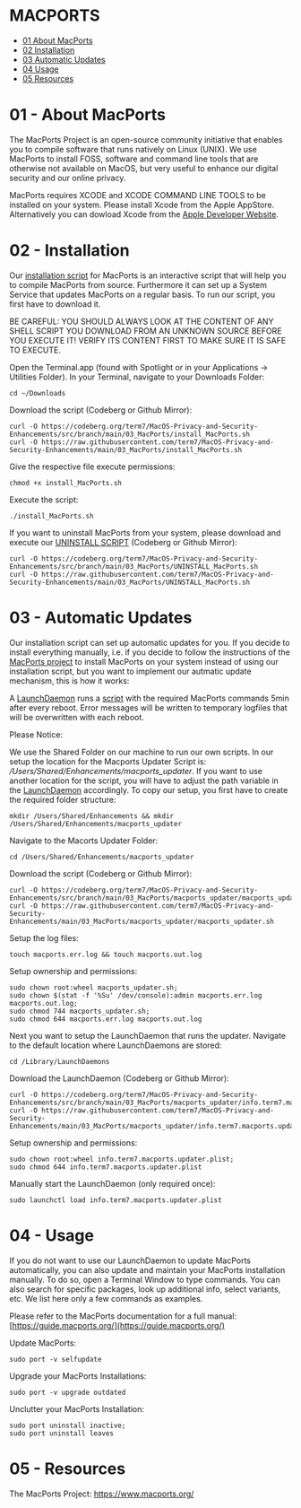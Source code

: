 # MACPORTS

- [01 About MacPorts](#01-about-macports)
- [02 Installation](#02-installation)
- [03 Automatic Updates](#03-automatic-updates)
- [04 Usage](#04-usage)
- [05 Resources](#05-resources)


# 01 - About MacPorts

The MacPorts Project is an open-source community initiative that enables you to compile software that runs natively on Linux (UNIX). We use MacPorts to install FOSS, software and command line tools that are otherwise not available on MacOS, but very useful to enhance our digital security and our online privacy.
 
MacPorts requires XCODE and XCODE COMMAND LINE TOOLS to be installed on your system. Please install Xcode from the Apple AppStore. Alternatively you can dowload Xcode from the [Apple Developer Website](https://developer.apple.com/xcode/resources/).


# 02 - Installation

Our [installation script](install_MacPorts.sh) for MacPorts is an interactive script that will help you to compile MacPorts from source. Furthermore it can set up a System Service that updates MacPorts on a regular basis. To run our script, you first have to download it.

BE CAREFUL: YOU SHOULD ALWAYS LOOK AT THE CONTENT OF ANY SHELL SCRIPT YOU DOWNLOAD FROM AN UNKNOWN SOURCE BEFORE YOU EXECUTE IT! VERIFY ITS CONTENT FIRST TO MAKE SURE IT IS SAFE TO EXECUTE.

Open the Terminal.app (found with Spotlight or in your Applications -> Utilities Folder).
In your Terminal, navigate to your Downloads Folder:

    cd ~/Downloads

Download the script (Codeberg or Github Mirror):

    curl -O https://codeberg.org/term7/MacOS-Privacy-and-Security-Enhancements/src/branch/main/03_MacPorts/install_MacPorts.sh
    curl -O https://raw.githubusercontent.com/term7/MacOS-Privacy-and-Security-Enhancements/main/03_MacPorts/install_MacPorts.sh

Give the respective file execute permissions:

    chmod +x install_MacPorts.sh

Execute the script:

    ./install_MacPorts.sh

If you want to uninstall MacPorts from your system, please download and execute our [UNINSTALL SCRIPT](script/UNINSTALL_MacPorts.sh) (Codeberg or Github Mirror):

    curl -O https://codeberg.org/term7/MacOS-Privacy-and-Security-Enhancements/src/branch/main/03_MacPorts/UNINSTALL_MacPorts.sh
    curl -O https://raw.githubusercontent.com/term7/MacOS-Privacy-and-Security-Enhancements/main/03_MacPorts/UNINSTALL_MacPorts.sh

# 03 - Automatic Updates

Our installation script can set up automatic updates for you. If you decide to install everything manually, i.e. if you decide to follow the instructions of the [MacPorts project](https://www.macports.org/install.php) to install MacPorts on your system instead of using our installation script, but you want to implement our autmatic update mechanism, this is how it works:

A [LaunchDaemon](macports_updater/info.term7.macports.updater.plist) runs a [script](macports_updater/macports_updater.sh) with the required MacPorts commands 5min after every reboot. Error messages will be written to temporary logfiles that will be overwritten with each reboot.

Please Notice:

We use the Shared Folder on our machine to run our own scripts. In our setup the location for the Macports Updater Script is: */Users/Shared/Enhancements/macports_updater*. If you want to use another location for the script, you will have to adjust the path variable in the [LaunchDaemon](macports_updater/info.term7.macports.updater.plist) accordingly. To copy our setup, you first have to create the required folder structure:

    mkdir /Users/Shared/Enhancements && mkdir /Users/Shared/Enhancements/macports_updater

Navigate to the Macorts Updater Folder:

    cd /Users/Shared/Enhancements/macports_updater

Download the script (Codeberg or Github Mirror):

    curl -O https://codeberg.org/term7/MacOS-Privacy-and-Security-Enhancements/src/branch/main/03_MacPorts/macports_updater/macports_updater.sh
    curl -O https://raw.githubusercontent.com/term7/MacOS-Privacy-and-Security-Enhancements/main/03_MacPorts/macports_updater/macports_updater.sh

Setup the log files:

    touch macports.err.log && touch macports.out.log

Setup ownership and permissions:

    sudo chown root:wheel macports_updater.sh;
    sudo chown $(stat -f '%Su' /dev/console):admin macports.err.log macports.out.log;
    sudo chmod 744 macports_updater.sh;
    sudo chmod 644 macports.err.log macports.out.log

Next you want to setup the LaunchDaemon that runs the updater. Navigate to the default location where LaunchDaemons are stored:

    cd /Library/LaunchDaemons

Download the LaunchDaemon (Codeberg or Github Mirror):

    curl -O https://codeberg.org/term7/MacOS-Privacy-and-Security-Enhancements/src/branch/main/03_MacPorts/macports_updater/info.term7.macports.updater.plist
    curl -O https://raw.githubusercontent.com/term7/MacOS-Privacy-and-Security-Enhancements/main/03_MacPorts/macports_updater/info.term7.macports.updater.plist

Setup ownership and permissions:

    sudo chown root:wheel info.term7.macports.updater.plist;
    sudo chmod 644 info.term7.macports.updater.plist

Manually start the LaunchDaemon (only required once):

    sudo launchctl load info.term7.macports.updater.plist

# 04 - Usage

If you do not want to use our LaunchDaemon to update MacPorts automatically, you can also update and maintain your MacPorts installation manually. To do so, open a Terminal Window to type commands. You can also search for specific packages, look up additional info, select variants, etc. We list here only a few commands as examples.

Please refer to the MacPorts documentation for a full manual: [https://guide.macports.org/](https://guide.macports.org/)

Update MacPorts:

    sudo port -v selfupdate

Upgrade your MacPorts Installations:

    sudo port -v upgrade outdated


Unclutter your MacPorts Installation:

    sudo port uninstall inactive;
    sudo port uninstall leaves

# 05 - Resources

The MacPorts Project: https://www.macports.org/
